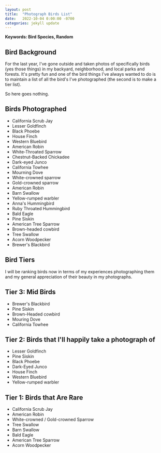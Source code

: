 ```yaml
---
layout: post
title:  "Photograph Birds List"
date:   2022-10-04 0:00:00 -0700
categories: jekyll update
---
```

<script src="https://cdn.mathjax.org/mathjax/latest/MathJax.js?config=TeX-AMS-MML_HTMLorMML" type="text/javascript"></script>

**Keywords: Bird Species, Random**

## Bird Background 

For the last year, I've gone outside and taken photos of specifically birds (yes those things) in my backyard, neighborhood, and local parks and forests. It's pretty fun and one of the bird things I've always wanted to do is to maintain a list of all the bird's I've photographed (the second is to make a tier list).

So here goes nothing. 

## Birds Photographed
- California Scrub Jay 
- Lesser Goldfinch 
- Black Phoebe
- House Finch 
- Western Bluebird
- American Robin 
- White-Throated Sparrow 
- Chestnut-Backed Chickadee
- Dark-eyed Junco
- California Towhee
- Mourning Dove
- White-crowned sparrow
- Gold-crowned sparrow
- American Robin 
- Barn Swallow
- Yellow-rumped warbler
- Anna's Hummingbird
- Ruby Throated Hummingbird
- Bald Eagle
- Pine Siskin
- American Tree Sparrow
- Brown-headed cowbird
- Tree Swallow
- Acorn Woodpecker
- Brewer's Blackbird

## Bird Tiers

I will be ranking birds now in terms of my experiences photographing them and my general appreciation of their beauty in my photographs. 

## Tier 3: Mid Birds 
- Brewer's Blackbird
- Pine Siskin
- Brown-Headed cowbird
- Mouring Dove 
- California Towhee

## Tier 2: Birds that I'll happily take a photograph of 
- Lesser Goldfinch 
- Pine Siskin
- Black Phoebe 
- Dark-Eyed Junco
- House Finch
- Western Bluebird
- Yellow-rumped warbler 
    
## Tier 1: Birds that Are Rare 
- California Scrub Jay 
- American Robin
- White-crowned / Gold-crowned Sparrow
- Tree Swallow
- Barn Swallow 
- Bald Eagle 
- American Tree Sparrow 
- Acorn Woodpecker